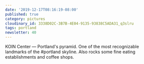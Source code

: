 ```yaml
---
date: '2019-12-17T08:16:19-08:00'
published: true
category: pictures
cloudinary_id: 3338D02C-3B7B-4E04-9135-93838C5ADA31_q3slru
tags: portland
newsletter: 40
---
```


KOIN Center — Portland's pyramid. One of the most recognizable landmarks of the #portland skyline. Also rocks some fine eating establishments and coffee shops.